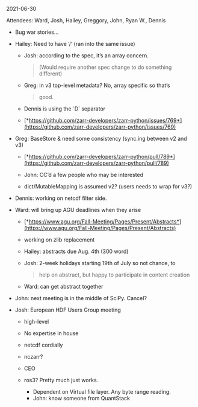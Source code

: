 <span id="anchor-17"></span>2021-06-30

Attendees: Ward, Josh, Hailey, Greggory, John, Ryan W., Dennis

-   Bug war stories…

-   Hailey: Need to have ‘/’ (ran into the same issue)

    -   Josh: according to the spec, it’s an array concern.  
        > (Would require another spec change to do something different)

    -   Greg: in v3 top-level metadata? No, array specific so that’s
        > good.

    -   Dennis is using the \`D\` separator

    -   [*https://github.com/zarr-developers/zarr-python/issues/769*](https://github.com/zarr-developers/zarr-python/issues/769)

-   Greg: BaseStore & need some consistency (sync.ing between v2 and v3)

    -   [*https://github.com/zarr-developers/zarr-python/pull/789*](https://github.com/zarr-developers/zarr-python/pull/789)

    -   John: CC’d a few people who may be interested

    -   dict/MutableMapping is assumed v2? (users needs to wrap for v3?)

-   Dennis: working on netcdf filter side.

-   Ward: will bring up AGU deadlines when they arise

    -   [*https://www.agu.org/Fall-Meeting/Pages/Present/Abstracts*](https://www.agu.org/Fall-Meeting/Pages/Present/Abstracts)

    -   working on zlib replacement

    -   Hailey: abstracts due Aug. 4th (300 word)

    -   Josh: 2-week holidays starting 19th of July so not chance, to
        > help on abstract, but happy to participate in content creation

    -   Ward: can get abstract together

-   John: next meeting is in the middle of SciPy. Cancel?

-   Josh: European HDF Users Group meeting

    -   high-level

    -   No expertise in house

    -   netcdf cordially

    -   nczarr?

    -   CEO

    -   ros3? Pretty much just works.

        -   Dependent on Virtual file layer. Any byte range reading.
        -   John: know someone from QuantStack

